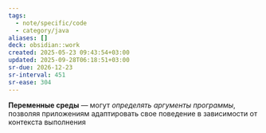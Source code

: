```yaml
---
tags:
  - note/specific/code
  - category/java
aliases: []
deck: obsidian::work
created: 2025-05-23 09:43:54+03:00
updated: 2025-09-28T06:18:51+03:00
sr-due: 2026-12-23
sr-interval: 451
sr-ease: 304
---
```


**Переменные среды**
—
могут *определять аргументы программы*, позволяя приложениям адаптировать свое поведение в зависимости от контекста выполнения
